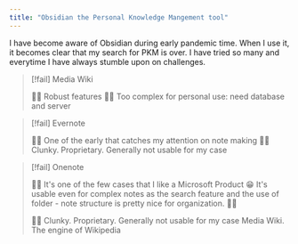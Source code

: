 ```yaml
---
title: "Obsidian the Personal Knowledge Mangement tool"
---
```

I have become aware of Obsidian during early pandemic time. 
When I use it, it becomes clear that my search for PKM is over.
I have tried so many and everytime I have always stumble upon on challenges.


> [!fail] Media Wiki
> 
> 👍🏽  Robust features
> 👎🏽 Too complex for personal use: need database and server


> [!fail] Evernote
> 
> 👍🏽  One of the early that catches my attention on note making
> 👎🏽 Clunky. Proprietary. Generally not usable for my case


> [!fail] Onenote
> 
> 👍🏽  It's one of the few cases that I like a Microsoft Product 😁  It's usable even for complex notes as the search feature and the use of folder - note structure is pretty nice for organization.
> 👍🏽  
> 
> 👎🏽 Clunky. Proprietary. Generally not usable for my case
Media Wiki. The engine of Wikipedia

